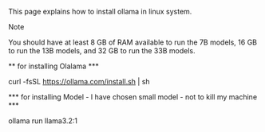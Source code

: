 This page explains how to install ollama in linux system. 

Note

You should have at least 8 GB of RAM available to run the 7B models, 16 GB to run the 13B models, and 32 GB to run the 33B models.



** for installing Olalama ***

  curl -fsSL https://ollama.com/install.sh | sh

*** for installing Model - I have chosen small model - not to kill my machine ***

  ollama run llama3.2:1
